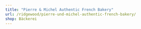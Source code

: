```yaml
---
title: "Pierre & Michel Authentic French Bakery"
url: /ridgewood/pierre-und-michel-authentic-french-bakery/
shop: Bäckerei
---
```

